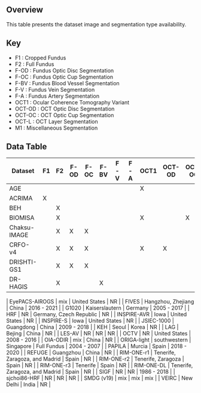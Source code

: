 ## Overview
This table presents the dataset image and segmentation type availability.

## Key
- F1 : Cropped Fundus
- F2 : Full Fundus
- F-OD : Fundus Optic Disc Segmentation
- F-OC : Fundus Optic Cup Segmentation
- F-BV : Fundus Blood Vessel Segmentation
- F-V : Fundus Vein Segmentation
- F-A : Fundus Artery Segmentation
- OCT1 : Ocular Coherence Tomography Variant
- OCT-OD : OCT Optic Disc Segmentation
- OCT-OC : OCT Optic Cup Segmentation
- OCT-L : OCT Layer Segmentation
- M1 : Miscellaneous Segmentation

## Data Table
| Dataset       |           F1  |           F2  |         F-OD  |         F-OC  |          F-BV |          F-V  |          F-A  |          OCT1 |        OCT-OD |       OCT-OC  |        OCT-L  |            M1 |
| ------------- | ------------- | ------------- | ------------- | ------------- | ------------- | ------------- | ------------- | ------------- | ------------- | ------------- | ------------- | ------------- |
| AGE           |               |               |               |               |               |               |               |       X       |               |               |               |               |
| ACRIMA        |     X         |               |               |               |               |               |               |               |               |               |               |               |
| BEH           |               |       X       |               |               |               |               |               |               |               |               |               |               |
| BIOMISA       |               |       X       |               |               |               |               |               |        X      |               |         X     |         X     |               |
| Chaksu-IMAGE  |               |       X       |      X        |   X           |               |               |               |               |               |               |               |               |
| CRFO-v4       |               |       X       |      X        |   X           |               |               |               |         X     |       X       |               |               |               |
| DRISHTI-GS1   |               |       X       |      X        |   X           |               |               |               |               |               |               |               |               |
| DR-HAGIS      |               |       X       |               |               |         X     |               |               |               |               |               |               |               |



| EyePACS-AIROGS | mix | United States | NR |
| FIVES | Hangzhou, Zhejiang | China | 2016 - 2021 |
| G1020 | Kaiserslautern | Germany | 2005 - 2017 |
| HRF | NR | Germany, Czech Republic  | NR |
| INSPIRE-AVR | Iowa | United States | NR |
| INSPIRE-S | Iowa | United States | NR |
| JSIEC-1000 | Guangdong | China | 2009 - 2018 |
| KEH | Seoul | Korea | NR |
| LAG | Bejing | China | NR |
| LES-AV | NR | NR | NR |
| OCTV | NR | United States | 2008 - 2016 |
| OIA-ODIR | mix | China | NR |
| ORIGA-light | southwestern | Singapore | Full Fundus | 2004 - 2007 |
| PAPILA | Murcia | Spain | 2018 - 2020  |
| REFUGE | Guangzhou | China | NR |
| RIM-ONE-r1 | Tenerife, Zaragoza, and Madrid | Spain | NR |
| RIM-ONE-r2 | Tenerife, Zaragoza | Spain | NR |
| RIM-ONE-r3 | Tenerife | Spain | NR |
| RIM-ONE-DL | Tenerife, Zaragoza, and Madrid | Spain | NR |
| SIGF | NR | NR | 1986 - 2018 |
| sjchoi86-HRF | NR | NR | NR |
| SMDG (v19) | mix | mix | mix |
| VEIRC | New Delhi  | India | NR |
